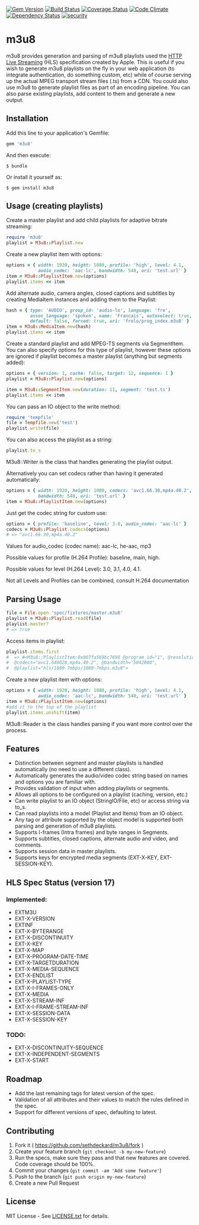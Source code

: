 [![Gem Version](https://badge.fury.io/rb/m3u8.svg)](http://badge.fury.io/rb/m3u8)
[![Build Status](https://travis-ci.org/sethdeckard/m3u8.svg?branch=master)](https://travis-ci.org/sethdeckard/m3u8)
[![Coverage Status](https://coveralls.io/repos/sethdeckard/m3u8/badge.png)](https://coveralls.io/r/sethdeckard/m3u8)
[![Code Climate](https://codeclimate.com/github/sethdeckard/m3u8/badges/gpa.svg)](https://codeclimate.com/github/sethdeckard/m3u8)
[![Dependency Status](https://gemnasium.com/sethdeckard/m3u8.svg)](https://gemnasium.com/sethdeckard/m3u8)
[![security](https://hakiri.io/github/sethdeckard/m3u8/master.svg)](https://hakiri.io/github/sethdeckard/m3u8/master)
# m3u8

m3u8 provides generation and parsing of m3u8 playlists used the [HTTP Live Streaming](https://developer.apple.com/library/ios/documentation/networkinginternet/conceptual/streamingmediaguide/Introduction/Introduction.html#//apple_ref/doc/uid/TP40008332-CH1-SW1) (HLS) specification created by Apple. This is useful if you wish to generate m3u8 playlists on the fly in your web application (to integrate authentication, do something custom,  etc) while of course serving up the actual MPEG transport stream files (.ts) from a CDN. You could also use m3u8 to generate playlist files as part of an encoding pipeline. You can also parse existing playlists, add content to them and generate a new output.

## Installation

Add this line to your application's Gemfile:

```ruby
gem 'm3u8'
```

And then execute:

    $ bundle

Or install it yourself as:

    $ gem install m3u8

## Usage (creating playlists)
    
Create a master playlist and add child playlists for adaptive bitrate streaming:

```ruby
require 'm3u8'
playlist = M3u8::Playlist.new
```

Create a new playlist item with options:

```ruby
options = { width: 1920, height: 1080, profile: 'high', level: 4.1,
            audio_codec: 'aac-lc', bandwidth: 540, uri: 'test.url' }
item = M3u8::PlaylistItem.new(options)
playlist.items << item
```    
 
Add alternate audio, camera angles, closed captions and subtitles by creating MediaItem instances and adding them to the Playlist:

```ruby
hash = { type: 'AUDIO', group_id: 'audio-lo', language: 'fre',
         assoc_language: 'spoken', name: 'Francais', autoselect: true,
         default: false, forced: true, uri: 'frelo/prog_index.m3u8' }
item = M3u8::MediaItem.new(hash)
playlist.items << item
```
  
Create a standard playlist and add MPEG-TS segments via SegmentItem. You can also specify options for this type of playlist, however these options are ignored if playlist becomes a master playlist (anything but segments added):

```ruby
options = { version: 1, cache: false, target: 12, sequence: 1 }
playlist = M3u8::Playlist.new(options)

item = M3u8::SegmentItem.new(duration: 11, segment: 'test.ts')
playlist.items << item
```
    
You can pass an IO object to the write method:

```ruby
require 'tempfile'
file = Tempfile.new('test')
playlist.write(file)
```

You can also access the playlist as a string:

```ruby
playlist.to_s
``` 

M3u8::Writer is the class that handles generating the playlist output.

Alternatively you can set codecs rather than having it generated automatically:

```ruby
options = { width: 1920, height: 1080, codecs: 'avc1.66.30,mp4a.40.2',
            bandwidth: 540, uri: 'test.url' }
item = M3u8::PlaylistItem.new(options)
```

Just get the codec string for custom use:

```ruby
options = { profile: 'baseline', level: 3.0, audio_codec: 'aac-lc' }
codecs = M3u8::Playlist.codecs(options)
# => "avc1.66.30,mp4a.40.2"
```  
      
Values for audio_codec (codec name): aac-lc, he-aac, mp3
    
Possible values for profile (H.264 Profile): baseline, main, high.
    
Possible values for level (H.264 Level): 3.0, 3.1, 4.0, 4.1. 

Not all Levels and Profiles can be combined, consult H.264 documentation

## Parsing Usage

```ruby
file = File.open 'spec/fixtures/master.m3u8'
playlist = M3u8::Playlist.read(file)
playlist.master?
# => true
```

Access items in playlist:

```ruby
playlist.items.first
#  => #<M3u8::PlaylistItem:0x007fa569bc7698 @program_id="1", @resolution="1920x1080", 
#  @codecs="avc1.640028,mp4a.40.2", @bandwidth="5042000", 
#  @playlist="hls/1080-7mbps/1080-7mbps.m3u8">
```

Create a new playlist item with options:

```ruby
options = { width: 1920, height: 1080, profile: 'high', level: 4.1,
            audio_codec: 'aac-lc', bandwidth: 540, uri: 'test.url' }
item = M3u8::PlaylistItem.new(options)
#add it to the top of the playlist
playlist.items.unshift(item)
```

M3u8::Reader is the class handles parsing if you want more control over the process.
    
## Features
* Distinction between segment and master playlists is handled automatically (no need to use a different class).
* Automatically generates the audio/video codec string based on names and options you are familiar with.
* Provides validation of input when adding playlists or segments.
* Allows all options to be configured on a playlist (caching, version, etc.)
* Can write playlist to an IO object (StringIO/File, etc) or access string via to_s.
* Can read playlists into a model (Playlist and Items) from an IO object.
* Any tag or attribute supported by the object model is supported both parsing and generation of m3u8 playlists.
* Supports I-frames (Intra frames) and byte ranges in Segments.
* Supports subtitles, closed captions, alternate audio and video, and comments.
* Supports session data in master playlists.
* Supports keys for encrypted media segments (EXT-X-KEY, EXT-SESSION-KEY).

## HLS Spec Status (version 17)
### Implemented:
* EXTM3U
* EXT-X-VERSION
* EXTINF  
* EXT-X-BYTERANGE
* EXT-X-DISCONTINUITY
* EXT-X-KEY
* EXT-X-MAP
* EXT-X-PROGRAM-DATE-TIME
* EXT-X-TARGETDURATION
* EXT-X-MEDIA-SEQUENCE
* EXT-X-ENDLIST
* EXT-X-PLAYLIST-TYPE
* EXT-X-I-FRAMES-ONLY
* EXT-X-MEDIA
* EXT-X-STREAM-INF
* EXT-X-I-FRAME-STREAM-INF
* EXT-X-SESSION-DATA
* EXT-X-SESSION-KEY

### TODO:
* EXT-X-DISCONTINUITY-SEQUENCE
* EXT-X-INDEPENDENT-SEGMENTS
* EXT-X-START

## Roadmap 
* Add the last remaining tags for latest version of the spec.
* Validation of all attributes and their values to match the rules defined in the spec.
* Support for different versions of spec, defaulting to latest.

## Contributing

1. Fork it ( https://github.com/sethdeckard/m3u8/fork )
2. Create your feature branch (`git checkout -b my-new-feature`)
3. Run the specs, make sure they pass and that new features are covered. Code coverage should be 100%.
4. Commit your changes (`git commit -am 'Add some feature'`)
5. Push to the branch (`git push origin my-new-feature`)
6. Create a new Pull Request


## License
MIT License - See [LICENSE.txt](https://github.com/sethdeckard/m3u8/blob/master/LICENSE.txt) for details.